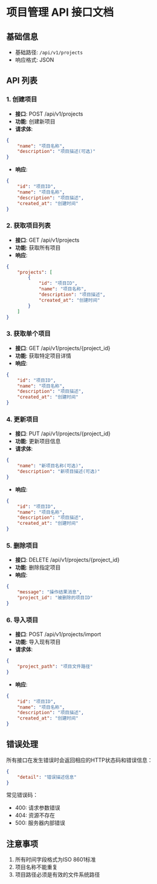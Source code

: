 
# 项目管理 API 接口文档

## 基础信息
- 基础路径: `/api/v1/projects`
- 响应格式: JSON

## API 列表

### 1. 创建项目
- **接口**: POST /api/v1/projects
- **功能**: 创建新项目
- **请求体**:
```json
{
    "name": "项目名称",
    "description": "项目描述(可选)"
}
```
- **响应**:
```json
{
    "id": "项目ID",
    "name": "项目名称",
    "description": "项目描述",
    "created_at": "创建时间"
}
```

### 2. 获取项目列表
- **接口**: GET /api/v1/projects
- **功能**: 获取所有项目
- **响应**:
```json
{
    "projects": [
        {
            "id": "项目ID",
            "name": "项目名称",
            "description": "项目描述",
            "created_at": "创建时间"
        }
    ]
}
```

### 3. 获取单个项目
- **接口**: GET /api/v1/projects/{project_id}
- **功能**: 获取特定项目详情
- **响应**:
```json
{
    "id": "项目ID",
    "name": "项目名称",
    "description": "项目描述",
    "created_at": "创建时间"
}
```

### 4. 更新项目
- **接口**: PUT /api/v1/projects/{project_id}
- **功能**: 更新项目信息
- **请求体**:
```json
{
    "name": "新项目名称(可选)",
    "description": "新项目描述(可选)"
}
```
- **响应**:
```json
{
    "id": "项目ID",
    "name": "项目名称",
    "description": "项目描述",
    "created_at": "创建时间"
}
```

### 5. 删除项目
- **接口**: DELETE /api/v1/projects/{project_id}
- **功能**: 删除指定项目
- **响应**:
```json
{
    "message": "操作结果消息",
    "project_id": "被删除的项目ID"
}
```

### 6. 导入项目
- **接口**: POST /api/v1/projects/import
- **功能**: 导入现有项目
- **请求体**:
```json
{
    "project_path": "项目文件路径"
}
```
- **响应**:
```json
{
    "id": "项目ID",
    "name": "项目名称",
    "description": "项目描述",
    "created_at": "创建时间"
}
```

## 错误处理
所有接口在发生错误时会返回相应的HTTP状态码和错误信息：
```json
{
    "detail": "错误描述信息"
}
```

常见错误码：
- 400: 请求参数错误
- 404: 资源不存在
- 500: 服务器内部错误

## 注意事项
1. 所有时间字段格式为ISO 8601标准
2. 项目名称不能重复
3. 项目路径必须是有效的文件系统路径
